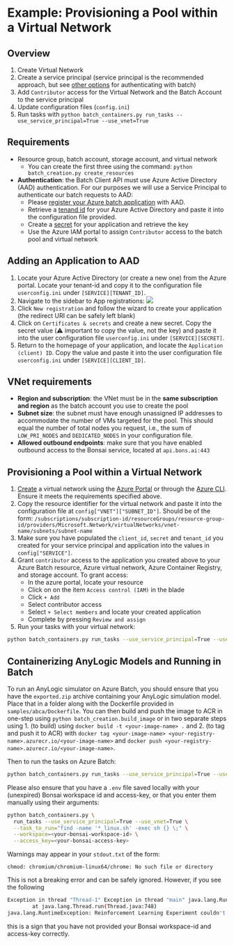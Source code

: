 # Example: Provisioning a Pool within a Virtual Network

## Overview

1. Create Virtual Network
2. Create a service principal (service principal is the recommended approach, but see [other options](https://docs.microsoft.com/en-us/azure/batch/batch-aad-auth#request-a-secret-for-your-application) for authenticating with batch)
3. Add `Contributor` access for the Virtual Network and the Batch Account to the service principal
4. Update configuration files (`config.ini`)
5. Run tasks with `python batch_containers.py run_tasks --use_service_principal=True --use_vnet=True`

## Requirements

- Resource group, batch account, storage account, and virtual network
  - You can create the first three using the command: `python batch_creation.py create_resources`
- **Authentication**: the Batch Client API must use Azure Active Directory (AAD) authentication. For our purposes we will use a Service Principal to authenticate our batch requests to AAD:
  - Please [register your Azure batch application](https://docs.microsoft.com/en-us/azure/batch/batch-aad-auth#register-your-application-with-a-tenant) with AAD.
  - Retrieve a [tenand id](https://docs.microsoft.com/en-us/azure/batch/batch-aad-auth#get-the-tenant-id-for-your-active-directory) for your Azure Active Directory and paste it into the configuration file provided.
  - Create a [secret](af1904e2-a0a9-4553-9a74-577567df8762) for your application and retrieve the key
  - Use the Azure IAM portal to assign `Contributor` access to the batch pool and virtual network

## Adding an Application to AAD

1. Locate your Azure Active Directory (or create a new one) from the Azure portal. Locate your tenant-id and copy it to the configuration file `userconfig.ini` under `[SERVICE][TENANT_ID]`.
2. Navigate to the sidebar to App registrations:
    ![](imgs/aad-app.png)  
3. Click `New registration` and follow the wizard to create your application (the redirect URI can be safely left blank)
4. Click on `Certificates & secrets` and create a new secret. Copy the secret value (⚠️ important to copy the value, not the key) and paste it into the user configuration file `userconfig.ini` under `[SERVICE][SECRET]`.
5. Return to the homepage of your application, and locate the `Application (client) ID`. Copy the value and paste it into the user configuration file `userconfig.ini` under `[SERVICE][CLIENT_ID]`.

## VNet requirements

- **Region and subscription**: the VNet must be in the **same subscription and region** as the batch account you use to create the pool
- **Subnet size**: the subnet must have enough unassigned IP addresses to accommodate the number of VMs targeted for the pool. This should equal the number of total nodes you request, i.e., the sum of `LOW_PRI_NODES` and `DEDICATED_NODES` in your configuration file.
- **Allowed outbound endpoints**: make sure that you have enabled outbound access to the Bonsai service, located at `api.bons.ai:443 `

## Provisioning a Pool within a Virtual Network

1. [Create](https://docs.microsoft.com/en-us/azure/virtual-network/manage-virtual-network#create-a-virtual-network) a virtual network using the [Azure Portal](https://docs.microsoft.com/en-us/azure/virtual-network/quick-create-portal) or through the [Azure CLI](https://docs.microsoft.com/en-us/cli/azure/network/vnet?view=azure-cli-latest#az-network-vnet-create). Ensure it meets the requirements specified above.
2. Copy the resource identifier for the virtual network and paste it into the configuration file at `config["VNET"]["SUBNET_ID"]`. Should be of the form: `/subscriptions/subscription-id/resourceGroups/resource-group-id/providers/Microsoft.Network/virtualNetworks/vnet-name/subnets/subnet-name`
3. Make sure you have populated the `client_id`, `secret` and `tenant_id` you created for your service principal and application into the values in `config["SERVICE"]`.
4. Grant `contributor` access to the application you created above to your Azure Batch resource, Azure virtual network, Azure Container Registry, and storage account. To grant access:
    - In the azure portal, locate your resource
    - Click on on the item `Access control (IAM)` in the blade
    - Click `+ Add` 
    - Select contributor access
    - Select `+ Select members` and locate your created application
    - Complete by pressing `Review and assign`
5. Run your tasks with your virtual network:

```bash
python batch_containers.py run_tasks --use_service_principal=True --use_vnet=True
```

## Containerizing AnyLogic Models and Running in Batch

To run an AnyLogic simulator on Azure Batch, you should ensure that you have the `exported.zip` archive containing your AnyLogic simulation model. Place that in a folder along with the Dockerfile provided in `samples/abca/Dockerfile`. You can then build and push the image to ACR in one-step using `python batch_creation.build_image` or in two separate steps using 1. (to build) using `docker build -t <your-image-name> .` and 2. (to tag and push it to ACR) with `docker tag <your-image-name> <your-registry-name>.azurecr.io/<your-image-name>` and `docker push <your-registry-name>.azurecr.io/<your-image-name>`.

Then to run the tasks on Azure Batch:

```bash
python batch_containers.py run_tasks --use_service_principal=True --use_vnet=True --task_to_run="find -name '*_linux.sh' -exec sh {} \;"
```

Please also ensure that you have a `.env` file saved locally with your (unexpired) Bonsai workspace id and access-key, or that you enter them manually using their arguments:

```bash
python batch_containers.py \
  run_tasks --use_service_principal=True --use_vnet=True \
  --task_to_run="find -name '*_linux.sh' -exec sh {} \;" \
  --workspace=<your-bonsai-workspace-id> \
  --access_key=<your-bonsai-access-key>
```

Warnings may appear in your `stdout.txt` of the form:

```
chmod: chromium/chromium-linux64/chrome: No such file or directory
```

This is not a breaking error and can be safely ignored. However, if you see the following

```bash
Exception in thread "Thread-1" Exception in thread "main" java.lang.RuntimeException: Protection error
        at java.lang.Thread.run(Thread.java:748)
java.lang.RuntimeException: Reinforcement Learning Experiment couldn't be created.        at activity_based_costing_analysis_bonsai.RLExperiment.main(RLExperiment.java:256)Caused by: java.lang.reflect.InvocationTargetException        ... 1 moreCaused by: java.lang.RuntimeException: Protection error        ... 1 more
```

this is a sign that you have not provided your Bonsai workspace-id and access-key correctly.
